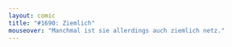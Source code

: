 ```yaml
---
layout: comic
title: "#1690: Ziemlich"
mouseover: "Manchmal ist sie allerdings auch ziemlich netz."
---
```

